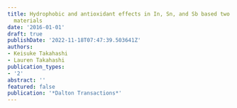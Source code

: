 ```yaml
---
title: Hydrophobic and antioxidant effects in In, Sn, and Sb based two dimensional
  materials
date: '2016-01-01'
draft: true
publishDate: '2022-11-18T07:47:39.503641Z'
authors:
- Keisuke Takahashi
- Lauren Takahashi
publication_types:
- '2'
abstract: ''
featured: false
publication: '*Dalton Transactions*'
---
```


